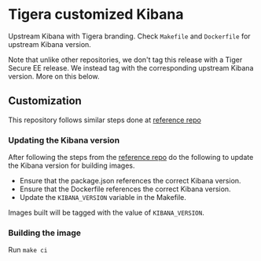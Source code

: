 # Tigera customized Kibana

Upstream Kibana with Tigera branding. Check `Makefile` and `Dockerfile` for
upstream Kibana version.

Note that unlike other repositories, we don't tag this release with a
Tiger Secure EE release. We instead tag with the corresponding upstream
Kibana version. More on this below.

## Customization

This repository follows similar steps done at [reference repo](https://github.com/Gradiant/dockerized-kibana)

### Updating the Kibana version

After following the steps from the [reference repo](https://github.com/Gradiant/dockerized-kibana)
do the following to update the Kibana version for building images.

* Ensure that the package.json references the correct Kibana version.
* Ensure that the Dockerfile references the correct Kibana version.
* Update the `KIBANA_VERSION` variable in the Makefile.

Images built will be tagged with the value of `KIBANA_VERSION`.

### Building the image

Run `make ci`
